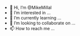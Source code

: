 - 👋 Hi, I’m @MikeMillal
- 👀 I’m interested in ...
- 🌱 I’m currently learning ...
- 💞️ I’m looking to collaborate on ...
- 📫 How to reach me ...

<!---
MikeMillal/MikeMillal is a ✨ special ✨ repository because its `README.md` (this file) appears on your GitHub profile.
You can click the Preview link to take a look at your changes.
--->
